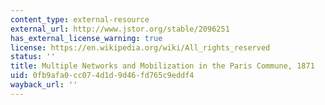 ```yaml
---
content_type: external-resource
external_url: http://www.jstor.org/stable/2096251
has_external_license_warning: true
license: https://en.wikipedia.org/wiki/All_rights_reserved
status: ''
title: Multiple Networks and Mobilization in the Paris Commune, 1871
uid: 0fb9afa0-cc07-4d1d-9d46-fd765c9eddf4
wayback_url: ''
---
```

